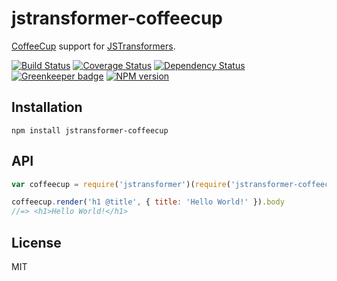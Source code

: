 # jstransformer-coffeecup

[CoffeeCup](http://npm.im/coffeecup) support for [JSTransformers](http://github.com/jstransformers).

[![Build Status](https://img.shields.io/travis/jstransformers/jstransformer-coffeecup/master.svg)](https://travis-ci.org/jstransformers/jstransformer-coffeecup)
[![Coverage Status](https://img.shields.io/codecov/c/github/jstransformers/jstransformer-coffeecup/master.svg)](https://codecov.io/gh/jstransformers/jstransformer-coffeecup)
[![Dependency Status](https://img.shields.io/david/jstransformers/jstransformer-coffeecup/master.svg)](http://david-dm.org/jstransformers/jstransformer-coffeecup)
[![Greenkeeper badge](https://badges.greenkeeper.io/jstransformers/jstransformer-coffeecup.svg)](https://greenkeeper.io/)
[![NPM version](https://img.shields.io/npm/v/jstransformer-coffeecup.svg)](https://www.npmjs.org/package/jstransformer-coffeecup)

## Installation

    npm install jstransformer-coffeecup

## API

```js
var coffeecup = require('jstransformer')(require('jstransformer-coffeecup'))

coffeecup.render('h1 @title', { title: 'Hello World!' }).body
//=> <h1>Hello World!</h1>
```

## License

MIT
